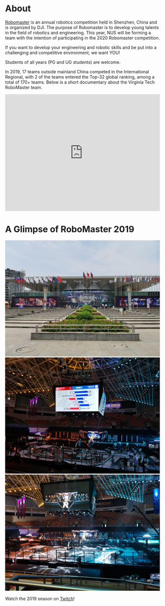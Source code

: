 # About

[Robomaster](https://www.youtube.com/watch?v=ECr4zgK6cPA) is an annual robotics competition held in Shenzhen, China and is organized by DJI.  The purpose of Robomaster is to develop young talents in the field of robotics and engineering. This year, NUS will be forming a team with the intention of participating in the 2020 Robomaster competition.

If you want to develop your engineering and robotic skills and be put into a challenging and competitive environment, we want YOU!

Students of all years (PG and UG students) are welcome.

In 2019, 17 teams outside mainland China competed in the International Regional, with 2 of the teams entered the Top-32 global ranking, among a total of 170+ teams. Below is a short documentary about the Virginia Tech RoboMaster team.

<iframe width="100%" height="380" src="https://www.youtube.com/embed/dlOEqCMw1xI" frameborder="0" allow="accelerometer; autoplay; encrypted-media; gyroscope; picture-in-picture" allowfullscreen></iframe>

# A Glimpse of RoboMaster 2019
![Venue 1](./assets/competition_venue_1.jpg)
![Venue 2](./assets/competition_venue_2.jpg)
![Venue 3](./assets/competition_venue_3.jpg)

Watch the 2019 season on [Twitch](https://www.twitch.tv/robomaster/videos)!